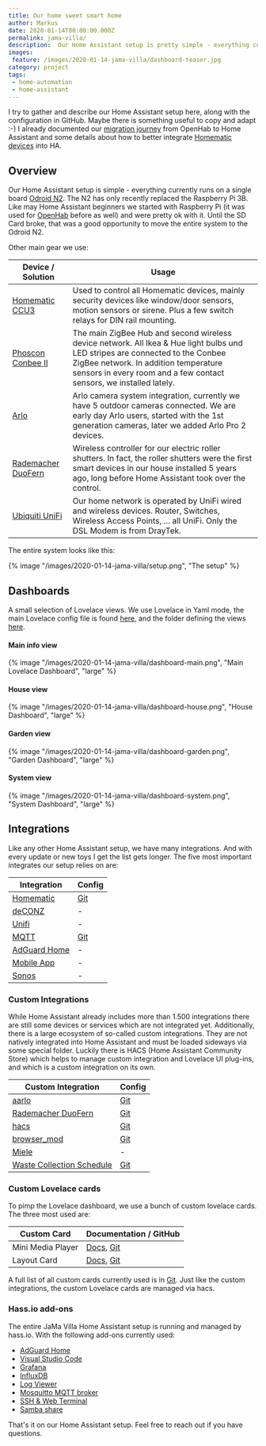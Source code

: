 ```yaml
---
title: Our home sweet smart home
author: Markus
date: 2020-01-14T00:00:00.000Z
permalink: jama-villa/
description:  Our Home Assistant setup is pretty simple - everything currently runs on a single board computer - smooth and stable for over 12 months. This is our setup.
images:
 feature: /images/2020-01-14-jama-villa/dashboard-teaser.jpg
category: project
tags:
 - home-automation
 - home-assistant
---
```


I try to gather and describe our Home Assistant setup here, along with the configuration in GitHub. Maybe there is something useful to copy and adapt :-) I already documented our [migration journey](/home-assistant/) from OpenHab to Home Assistant and some details about how to better integrate [Homematic devices](/home-assistant-display/) into HA.

## Overview

Our Home Assistant setup is simple - everything currently runs on a single board [Odroid N2](https://www.hardkernel.com/shop/odroid-n2-with-4gbyte-ram/). The N2 has only recently replaced the Raspberry Pi 3B. Like may Home Assistant beginners we started with Raspberry Pi (it was used for [OpenHab](/home-assistant/) before as well) and were pretty ok with it. Until the SD Card broke, that was a good opportunity to move the entire system to the Odroid N2.

Other main gear we use:

| Device / Solution                                                                | Usage                                                                                                                                                                                                                                        |
| -------------------------------------------------------------------------------- | -------------------------------------------------------------------------------------------------------------------------------------------------------------------------------------------------------------------------------------------- |
| [Homematic CCU3](https://www.eq-3.com/start.html)                                | Used to control all Homematic devices, mainly security devices like window/door sensors, motion sensors or sirene. Plus a few switch relays for DIN rail mounting.                                                                           |
| [Phoscon Conbee II](https://phoscon.de/de/conbee2)                               | The main ZigBee Hub and second wireless device network. All Ikea & Hue light bulbs und LED stripes are connected to the Conbee ZigBee network. In addition temperature sensors in every room and a few contact sensors, we installed lately. |
| [Arlo](https://www.arlo.com/)                                                    | Arlo camera system integration, currently we have 5 outdoor cameras connected. We are early day Arlo users, started with the 1st generation cameras, later we added Arlo Pro 2 devices.                                                      |
| [Rademacher DuoFern](https://www.rademacher.de/en/smart-home/smart-home-systeme) | Wireless controller for our electric roller shutters. In fact, the roller shutters were the first smart devices in our house installed 5 years ago, long before Home Assistant took over the control.                                        |
| [Ubiquiti UniFi](https://unifi-network.ui.com/)                                  | Our home network is operated by UniFi wired and wireless devices. Router, Switches, Wireless Access Points, ... all UniFi. Only the DSL Modem is from DrayTek.                                                                               |

The entire system looks like this:

{% image "/images/2020-01-14-jama-villa/setup.png", "The setup" %}

## Dashboards

A small selection of Lovelace views. We use Lovelace in Yaml mode, the main Lovelace config file is found [here](https://github.com/mhaack/home-assistant-config/blob/master/config/ui-lovelace.yaml), and the folder defining the views [here](https://github.com/mhaack/home-assistant-config/tree/master/config/lovelace).

#### Main info view

{% image "/images/2020-01-14-jama-villa/dashboard-main.png", "Main Lovelace Dashboard", "large" %}

#### House view

{% image "/images/2020-01-14-jama-villa/dashboard-house.png", "House Dashboard", "large" %}

#### Garden view

{% image "/images/2020-01-14-jama-villa/dashboard-garden.png", "Garden Dashboard", "large" %}

#### System view

{% image "/images/2020-01-14-jama-villa/dashboard-system.png", "System Dashboard", "large" %}

## Integrations

Like any other Home Assistant setup, we have many integrations. And with every update or new toys I get the list gets longer. The five most important integrates our setup relies on are:

| Integration                                                          | Config                                                                                                |
| -------------------------------------------------------------------- | ----------------------------------------------------------------------------------------------------- |
| [Homematic](https://www.home-assistant.io/components/homematic/)     | [Git](https://github.com/mhaack/home-assistant-config/blob/master/config/integrations/homematic.yaml) |
| [deCONZ](https://www.home-assistant.io/components/deconz/)           | \-                                                                                                    |
| [Unifi](https://www.home-assistant.io/components/unifi/)             | \-                                                                                                    |
| [MQTT](https://www.home-assistant.io/components/mqtt/)               | [Git](https://github.com/mhaack/home-assistant-config/blob/master/config/integrations/mqtt.yaml)      |
| [AdGuard Home](https://www.home-assistant.io/integrations/adguard/)  | \-                                                                                                    |
| [Mobile App](https://www.home-assistant.io/integrations/mobile_app/) | \-                                                                                                    |
| [Sonos](https://www.home-assistant.io/integrations/sonos)            | \-                                                                                                    |

<github-badge repo="mhaack/home-assistant-config/tree/master/config/integrations" label="The full list is available on Github"></github-badge>

### Custom Integrations

While Home Assistant already includes more than 1.500 integrations there are still some devices or services which are not integrated yet. Additionally, there is a large ecosystem of so-called custom integrations. They are not natively integrated into Home Assistant and must be loaded sideways via some special folder. Luckily there is HACS (Home Assistant Community Store) which helps to manage custom integration and Lovelace UI plug-ins, and which is a custom integration on its own.

| Custom Integration                                                                     | Config                                                                                                  |
| -------------------------------------------------------------------------------------- | ------------------------------------------------------------------------------------------------------- |
| [aarlo](https://github.com/twrecked/hass-aarlo)                                        | [Git](https://github.com/mhaack/home-assistant-config/blob/master/config/integrations/aarlo.yaml)       |
| [Rademacher DuoFern](https://github.com/gluap/pyduofern)                               | [Git](https://github.com/mhaack/home-assistant-config/blob/master/config/integrations/duofern.yaml)     |
| [hacs](https://github.com/custom-components/hacs)                                      | [Git](https://github.com/mhaack/home-assistant-config/blob/master/config/integrations/hacs.yaml)        |
| [browser_mod](https://github.com/thomasloven/hass-browser_mod)                         | [Git](https://github.com/mhaack/home-assistant-config/blob/master/config/integrations/browser_mod.yaml) |
| [Miele](https://github.com/HomeAssistant-Mods/home-assistant-miele)                    | \-                                                                                                      |
| [Waste Collection Schedule](https://github.com/mampfes/hacs_waste_collection_schedule) | [Git](https://github.com/mhaack/home-assistant-config/blob/master/config/integrations/waste.yaml)       |

### Custom Lovelace cards

To pimp the Lovelace dashboard, we use a bunch of custom lovelace cards. The three most used are:

| Custom Card       | Documentation / GitHub                                                                                                                                               |
| ----------------- | -------------------------------------------------------------------------------------------------------------------------------------------------------------------- |
| Mini Media Player | [Docs](https://community.home-assistant.io/t/lovelace-mini-media-player/68459), [Git](https://github.com/kalkih/mini-media-player)                                   |
| Layout Card       | [Docs](https://community.home-assistant.io/t/layout-card-take-control-of-where-your-cards-end-up/147805), [Git](https://github.com/thomasloven/lovelace-layout-card) |

A full list of all custom cards currently used is in [Git](https://github.com/mhaack/home-assistant-config/tree/master/config/lovelace/resources). Just like the custom integrations, the custom Lovelace cards are managed via hacs.

### Hass.io add-ons

The entire JaMa Villa Home Assistant setup is running and managed by hass.io. With the following add-ons currently used:

- [AdGuard Home](https://github.com/hassio-addons/addon-adguard-home)
- [Visual Studio Code](https://github.com/hassio-addons/addon-vscode)
- [Grafana](https://github.com/hassio-addons/addon-grafana)
- [InfluxDB](https://github.com/hassio-addons/addon-influxdb)
- [Log Viewer](https://github.com/hassio-addons/addon-log-viewer)
- [Mosquitto MQTT broker](https://home-assistant.io/addons/mosquitto/)
- [SSH & Web Terminal](https://github.com/hassio-addons/addon-ssh)
- [Samba share](https://home-assistant.io/addons/samba/)

That's it on our Home Assistant setup. Feel free to reach out if you have questions.
